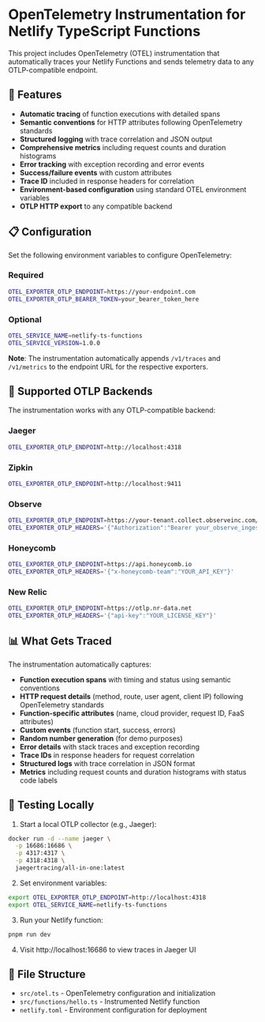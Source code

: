 # OpenTelemetry Instrumentation for Netlify TypeScript Functions

This project includes OpenTelemetry (OTEL) instrumentation that automatically traces your Netlify Functions and sends telemetry data to any OTLP-compatible endpoint.

## 🚀 Features

- **Automatic tracing** of function executions with detailed spans
- **Semantic conventions** for HTTP attributes following OpenTelemetry standards
- **Structured logging** with trace correlation and JSON output
- **Comprehensive metrics** including request counts and duration histograms
- **Error tracking** with exception recording and error events
- **Success/failure events** with custom attributes
- **Trace ID** included in response headers for correlation
- **Environment-based configuration** using standard OTEL environment variables
- **OTLP HTTP export** to any compatible backend

## 📋 Configuration

Set the following environment variables to configure OpenTelemetry:

### Required

```bash
OTEL_EXPORTER_OTLP_ENDPOINT=https://your-endpoint.com
OTEL_EXPORTER_OTLP_BEARER_TOKEN=your_bearer_token_here
```

### Optional

```bash
OTEL_SERVICE_NAME=netlify-ts-functions
OTEL_SERVICE_VERSION=1.0.0
```

**Note**: The instrumentation automatically appends `/v1/traces` and `/v1/metrics` to the endpoint URL for the respective exporters.

## 🔧 Supported OTLP Backends

The instrumentation works with any OTLP-compatible backend:

### Jaeger

```bash
OTEL_EXPORTER_OTLP_ENDPOINT=http://localhost:4318
```

### Zipkin

```bash
OTEL_EXPORTER_OTLP_ENDPOINT=http://localhost:9411
```

### Observe

```bash
OTEL_EXPORTER_OTLP_ENDPOINT=https://your-tenant.collect.observeinc.com/v2/otel
OTEL_EXPORTER_OTLP_HEADERS='{"Authorization":"Bearer your_observe_ingest_token_here","x-observe-target-package":"Tracing"}'
```

### Honeycomb

```bash
OTEL_EXPORTER_OTLP_ENDPOINT=https://api.honeycomb.io
OTEL_EXPORTER_OTLP_HEADERS='{"x-honeycomb-team":"YOUR_API_KEY"}'
```

### New Relic

```bash
OTEL_EXPORTER_OTLP_ENDPOINT=https://otlp.nr-data.net
OTEL_EXPORTER_OTLP_HEADERS='{"api-key":"YOUR_LICENSE_KEY"}'
```

## 📊 What Gets Traced

The instrumentation automatically captures:

- **Function execution spans** with timing and status using semantic conventions
- **HTTP request details** (method, route, user agent, client IP) following OpenTelemetry standards
- **Function-specific attributes** (name, cloud provider, request ID, FaaS attributes)
- **Custom events** (function start, success, errors)
- **Random number generation** (for demo purposes)
- **Error details** with stack traces and exception recording
- **Trace IDs** in response headers for request correlation
- **Structured logs** with trace correlation in JSON format
- **Metrics** including request counts and duration histograms with status code labels

## 🧪 Testing Locally

1. Start a local OTLP collector (e.g., Jaeger):

```bash
docker run -d --name jaeger \
  -p 16686:16686 \
  -p 4317:4317 \
  -p 4318:4318 \
  jaegertracing/all-in-one:latest
```

2. Set environment variables:

```bash
export OTEL_EXPORTER_OTLP_ENDPOINT=http://localhost:4318
export OTEL_SERVICE_NAME=netlify-ts-functions
```

3. Run your Netlify function:

```bash
pnpm run dev
```

4. Visit http://localhost:16686 to view traces in Jaeger UI

## 📁 File Structure

- `src/otel.ts` - OpenTelemetry configuration and initialization
- `src/functions/hello.ts` - Instrumented Netlify function
- `netlify.toml` - Environment configuration for deployment
